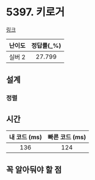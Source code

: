 # 5397. 키로거

[링크](https://www.acmicpc.net/problem/5397)

| 난이도  | 정답률(\_%) |
|:----:| :---------: |
| 실버 2 |   27.799    |

## 설계

### 정렬

## 시간

| 내 코드 (ms) | 빠른 코드 (ms) |
|:---------:| :------------: |
|    136    |      124      |

## 꼭 알아둬야 할 점
